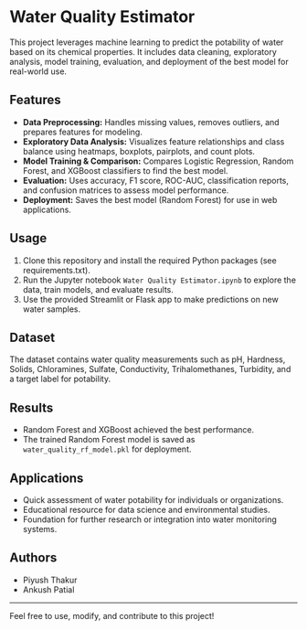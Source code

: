 # Water Quality Estimator

This project leverages machine learning to predict the potability of water based on its chemical properties. It includes data cleaning, exploratory analysis, model training, evaluation, and deployment of the best model for real-world use.

## Features
- **Data Preprocessing:** Handles missing values, removes outliers, and prepares features for modeling.
- **Exploratory Data Analysis:** Visualizes feature relationships and class balance using heatmaps, boxplots, pairplots, and count plots.
- **Model Training & Comparison:** Compares Logistic Regression, Random Forest, and XGBoost classifiers to find the best model.
- **Evaluation:** Uses accuracy, F1 score, ROC-AUC, classification reports, and confusion matrices to assess model performance.
- **Deployment:** Saves the best model (Random Forest) for use in web applications.

## Usage
1. Clone this repository and install the required Python packages (see requirements.txt).
2. Run the Jupyter notebook `Water Quality Estimator.ipynb` to explore the data, train models, and evaluate results.
3. Use the provided Streamlit or Flask app to make predictions on new water samples.

## Dataset
The dataset contains water quality measurements such as pH, Hardness, Solids, Chloramines, Sulfate, Conductivity, Trihalomethanes, Turbidity, and a target label for potability.

## Results
- Random Forest and XGBoost achieved the best performance.
- The trained Random Forest model is saved as `water_quality_rf_model.pkl` for deployment.

## Applications
- Quick assessment of water potability for individuals or organizations.
- Educational resource for data science and environmental studies.
- Foundation for further research or integration into water monitoring systems.

## Authors
- Piyush Thakur
- Ankush Patial

---
Feel free to use, modify, and contribute to this project!
